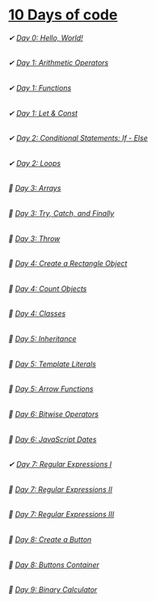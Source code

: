 # [10 Days of code](https://www.hackerrank.com/domains/tutorials/10-days-of-javascript)
###### ✔ [Day 0: Hello, World!](#)
###### ✔ [Day 1: Arithmetic Operators](#)
###### ✔ [Day 1: Functions](#)
###### ✔ [Day 1: Let & Const](#)
###### ✔ [Day 2: Conditional Statements: If - Else](#)
###### ✔ [Day 2: Loops](#)
###### 📝 [Day 3: Arrays](#)
###### 📝 [Day 3: Try, Catch, and Finally](#)
###### 📝 [Day 3: Throw](#)
###### 📝 [Day 4: Create a Rectangle Object](#)
###### 📝 [Day 4: Count Objects](#)
###### 📝 [Day 4: Classes](#)
###### 📝 [Day 5: Inheritance](#)
###### 📝 [Day 5: Template Literals](#)
###### 📝 [Day 5: Arrow Functions](#)
###### 📝 [Day 6: Bitwise Operators](#)
###### 📝 [Day 6: JavaScript Dates](#)
###### ✔ [Day 7: Regular Expressions I](#)
###### 📝 [Day 7: Regular Expressions II](#)
###### 📝 [Day 7: Regular Expressions III](#)
###### 📝 [Day 8: Create a Button](#)
###### 📝 [Day 8: Buttons Container](#)
###### 📝 [Day 9: Binary Calculator](#)